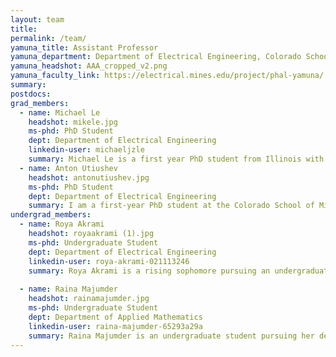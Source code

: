 ```yaml
---
layout: team
title:
permalink: /team/
yamuna_title: Assistant Professor
yamuna_department: Department of Electrical Engineering, Colorado School of Mines
yamuna_headshot: AAA_cropped_v2.png
yamuna_faculty_link: https://electrical.mines.edu/project/phal-yamuna/
summary:
postdocs:
grad_members:
  - name: Michael Le
    headshot: mikele.jpg
    ms-phd: PhD Student
    dept: Department of Electrical Engineering
    linkedin-user: michaeljzle
    summary: Michael Le is a first year PhD student from Illinois with a focus on optical design. He received his B.S. in Engineering Physics from The Colorado School of Mines in 2019. Prior to starting his graduate program, he worked in several Aerospace startups focusing on novel systems design and alternative energy storage. Outside of school, he enjoys fly fishing, hanging out with his dog, and working on projects in his basement.
  - name: Anton Utiushev
    headshot: antonutiushev.jpg
    ms-phd: PhD Student
    dept: Department of Electrical Engineering
    summary: I am a first-year PhD student at the Colorado School of Mines, with a focus on modeling optical nano and microstructures. My academic journey commenced in Russia, specifically in Krasnoyarsk, where I earned both my bachelor's and master's degrees. Before joining the Colorado School of Mines, my research centered around examining collective lattice resonances in periodic structures and analyzing the magnetic response in individual spherical nanoantennas. Currently, my research interests lie in the realm of optical modeling, where I strive to contribute to the progress of this fascinating field. Beyond the lab, I relish exploring the great outdoors and its stunning landscapes, and I have a deep passion for astronomy and photography.
undergrad_members:
  - name: Roya Akrami
    headshot: royaakrami (1).jpg
    ms-phd: Undergraduate Student
    dept: Department of Electrical Engineering
    linkedin-user: roya-akrami-021113246
    summary: Roya Akrami is a rising sophomore pursuing an undergraduate degree in Electrical Engineering. She is a recipient of the FIRST scholar award and the SURF scholar award from the Colorado School of Mines, which support her involvement in research projects. Recently, Roya achieved 3rd place presenting at the Mines' Spring 2024 Undergraduate Research Symposium. Outside of her academic work, she enjoys crocheting and cooking and is always excited to share her latest creations.
    
  - name: Raina Majumder
    headshot: rainamajumder.jpg
    ms-phd: Undergraduate Student
    dept: Department of Applied Mathematics
    linkedin-user: raina-majumder-65293a29a
    summary: Raina Majumder is an undergraduate student pursuing her degree in Applied and Computational Mathematics with a minor in Culture, Creativity, and Communication. She is a recipient of the FIRST scholar award and the Grewcock Presidential Scholarship award from the Colorado School of Mines, both of which support her pursuits of partaking in undergraduate research. Outside of her academic work, Raina enjoys reading, crocheting, and studying for various math competitions.
---
```

<!-- To Use this page, copy and paste template below or an entry above to add a member and the website should auto update. Make sure the variable is nested within postdocs, undergrad_members or grad_members. Lab Alumni are added at the bottom.-->

<!--
Postdocs
- name: [name]
  headshot: [headshot file name]
  dept: [department/major]
  linkedin-user: [linkedin username]
  summary: [text here]

Graduate Students
- name: [name]
  headshot: [headshot file name]
  ms-phd: [MS/PhD Student?]
  dept: [department/major]
  linkedin-user: [linkedin username]
  summary: [text here]

Undergraduate Students
- name: [name]
  headshot: [headshot file name]
  ms-phd: Undergraduate Student
  dept: [department/major]
  linkedin-user: [linkedin username]
  summary: [text here]

-->

<!-- Add Lab Alumni Below-->
<!--
## Lab Alumni ##
Someone Who Worked Here - MS Student (2021)
-->
